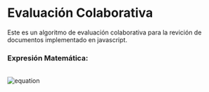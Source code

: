 # Evaluación Colaborativa
Este es un algoritmo de evaluación colaborativa para la revición de documentos implementado en javascript.
### Expresión Matemática:
\
![equation](http://latex.codecogs.com/gif.latex?NF=\frac{(\frac{\sum_{x=1}^{x=n}x/10}{n-1}*10)+y}{2}) 
